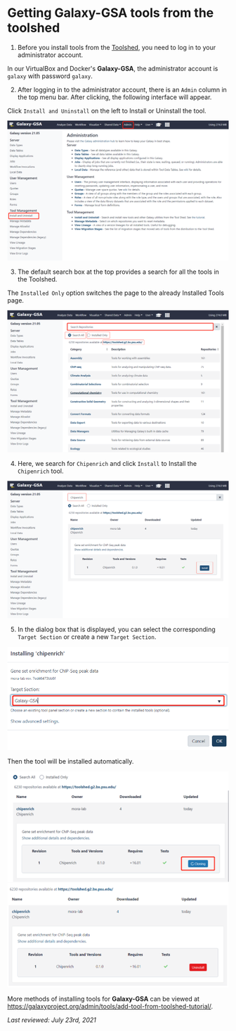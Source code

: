 
# Getting Galaxy-GSA tools from the toolshed

1. Before you install tools from the [Toolshed](https://toolshed.g2.bx.psu.edu/), you need to log in to your administrator account.    

In our VirtualBox and Docker's **Galaxy-GSA**, the administrator account is `galaxy` with password `galaxy`.    

2. After logging in to the administrator account, there is an `Admin` column in the top menu bar. After clicking, the following interface will appear.    

Click `Install and Uninstall` on the left to Install or Uninstall the tool.    

<img src="getting-tools-from-toolshed.assets/image-20210722134134075.png" alt="image-20210722134134075" style="zoom:67%;" />

3. The default search box at the top provides a search for all the tools in the Toolshed.  

The `Installed Only` option switches the page to the already Installed Tools page.  

<img src="getting-tools-from-toolshed.assets/image-20210722134406274.png" alt="image-20210722134406274" style="zoom:67%;" />

4. Here, we search for `Chipenrich` and click `Install` to Install the `Chipenrich` tool.  

<img src="getting-tools-from-toolshed.assets/image-20210722134702520.png" alt="image-20210722134702520" style="zoom:67%;" />

5. In the dialog box that is displayed, you can select the corresponding `Target Section` or create a new `Target Section`.  

<img src="getting-tools-from-toolshed.assets/image-20210722134905762.png" alt="image-20210722134905762" style="zoom:67%;" />

Then the tool will be installed automatically.

<img src="getting-tools-from-toolshed.assets/image-20210722134944741.png" alt="image-20210722134944741" style="zoom:67%;" />

<img src="getting-tools-from-toolshed.assets/image-20210722135001811.png" alt="image-20210722135001811" style="zoom:67%;" />

More methods of installing tools for **Galaxy-GSA** can be viewed at https://galaxyproject.org/admin/tools/add-tool-from-toolshed-tutorial/.  

*Last reviewed: July 23rd, 2021*
